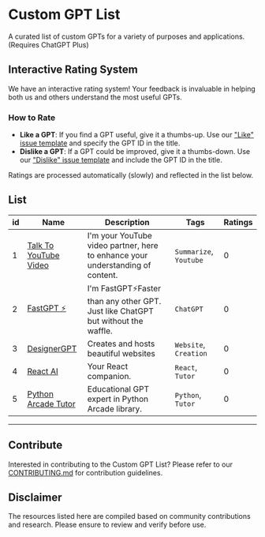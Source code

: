 # Custom GPT List

A curated list of custom GPTs for a variety of purposes and applications. (Requires ChatGPT Plus)

## Interactive Rating System

We have an interactive rating system! Your feedback is invaluable in helping both us and others understand the most useful GPTs.

### How to Rate
- **Like a GPT**: If you find a GPT useful, give it a thumbs-up. Use our ["Like" issue template](https://github.com/ResourceChest/custom-gpts/issues/new?template=1-thumbs-up-rating.md) and specify the GPT ID in the title.
- **Dislike a GPT**: If a GPT could be improved, give it a thumbs-down. Use our ["Dislike" issue template](https://github.com/ResourceChest/custom-gpts/issues/new?template=2-thumbs-down-rating.md) and include the GPT ID in the title.

Ratings are processed automatically (slowly) and reflected in the list below.

## List

|id| Name | Description | Tags | Ratings |
|--| ---- | ----------- | ---- | ------- |
|1| [Talk To YouTube Video](https://chat.openai.com/g/g-ynY1wMTRY-talk-to-youtube-video) | I'm your YouTube video partner, here to enhance your understanding of content. | `Summarize`, `Youtube`| 0 |
|2| [FastGPT ⚡](https://chat.openai.com/g/g-VnlKc5BQK-fastgpt) | I'm FastGPT⚡Faster than any other GPT. Just like ChatGPT but without the waffle. | `ChatGPT`| 0 |
|3| [DesignerGPT](https://chat.openai.com/g/g-2Eo3NxuS7-designergpt) | Creates and hosts beautiful websites |`Website`, `Creation`| 0 |
|4| [React AI](https://chat.openai.com/g/g-AVrfRPzod-react-ai) | Your React companion. |`React`, `Tutor`| 0 |
|5| [Python Arcade Tutor](https://chat.openai.com/g/g-INDKlxDEO-python-arcade-library-tutor) | Educational GPT expert in Python Arcade library. |`Python`, `Tutor`| 0 |
---


## Contribute

Interested in contributing to the Custom GPT List? Please refer to our [CONTRIBUTING.md](https://github.com/ResourceChest/.github/blob/main/CONTRIBUTING.md) for contribution guidelines.

## Disclaimer

The resources listed here are compiled based on community contributions and research. Please ensure to review and verify before use.

